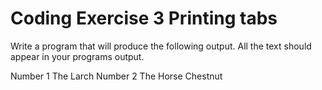 # Coding Exercise 3 Printing tabs

Write a program that will produce the following output.  All the text should appear in your
programs output.

Number 1    The Larch
Number 2    The Horse Chestnut